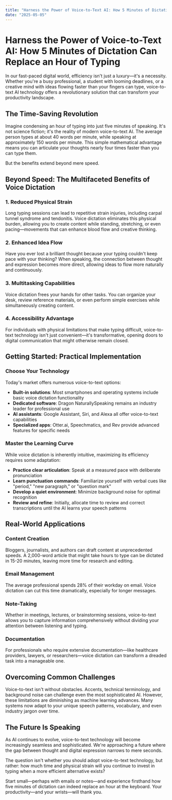 ```yaml
---
title: "Harness the Power of Voice-to-Text AI: How 5 Minutes of Dictation Can Replace an Hour of Typing"
date: "2025-05-05"
---
```


# Harness the Power of Voice-to-Text AI: How 5 Minutes of Dictation Can Replace an Hour of Typing

In our fast-paced digital world, efficiency isn't just a luxury—it's a necessity. Whether you're a busy professional, a student with looming deadlines, or a creative mind with ideas flowing faster than your fingers can type, voice-to-text AI technology offers a revolutionary solution that can transform your productivity landscape.

## The Time-Saving Revolution

Imagine condensing an hour of typing into just five minutes of speaking. It's not science fiction; it's the reality of modern voice-to-text AI. The average person types at about 40 words per minute, while speaking at approximately 150 words per minute. This simple mathematical advantage means you can articulate your thoughts nearly four times faster than you can type them.

But the benefits extend beyond mere speed.

## Beyond Speed: The Multifaceted Benefits of Voice Dictation

### 1. Reduced Physical Strain

Long typing sessions can lead to repetitive strain injuries, including carpal tunnel syndrome and tendonitis. Voice dictation eliminates this physical burden, allowing you to create content while standing, stretching, or even pacing—movements that can enhance blood flow and creative thinking.

### 2. Enhanced Idea Flow

Have you ever lost a brilliant thought because your typing couldn't keep pace with your thinking? When speaking, the connection between thought and expression becomes more direct, allowing ideas to flow more naturally and continuously.

### 3. Multitasking Capabilities

Voice dictation frees your hands for other tasks. You can organize your desk, review reference materials, or even perform simple exercises while simultaneously creating content.

### 4. Accessibility Advantage

For individuals with physical limitations that make typing difficult, voice-to-text technology isn't just convenient—it's transformative, opening doors to digital communication that might otherwise remain closed.

## Getting Started: Practical Implementation

### Choose Your Technology

Today's market offers numerous voice-to-text options:

- **Built-in solutions**: Most smartphones and operating systems include basic voice dictation functionality
- **Dedicated software**: Dragon NaturallySpeaking remains an industry leader for professional use
- **AI assistants**: Google Assistant, Siri, and Alexa all offer voice-to-text capabilities
- **Specialized apps**: Otter.ai, Speechmatics, and Rev provide advanced features for specific needs

### Master the Learning Curve

While voice dictation is inherently intuitive, maximizing its efficiency requires some adaptation:

- **Practice clear articulation**: Speak at a measured pace with deliberate pronunciation
- **Learn punctuation commands**: Familiarize yourself with verbal cues like "period," "new paragraph," or "question mark"
- **Develop a quiet environment**: Minimize background noise for optimal recognition
- **Review and refine**: Initially, allocate time to review and correct transcriptions until the AI learns your speech patterns

## Real-World Applications

### Content Creation

Bloggers, journalists, and authors can draft content at unprecedented speeds. A 2,000-word article that might take hours to type can be dictated in 15-20 minutes, leaving more time for research and editing.

### Email Management

The average professional spends 28% of their workday on email. Voice dictation can cut this time dramatically, especially for longer messages.

### Note-Taking

Whether in meetings, lectures, or brainstorming sessions, voice-to-text allows you to capture information comprehensively without dividing your attention between listening and typing.

### Documentation

For professionals who require extensive documentation—like healthcare providers, lawyers, or researchers—voice dictation can transform a dreaded task into a manageable one.

## Overcoming Common Challenges

Voice-to-text isn't without obstacles. Accents, technical terminology, and background noise can challenge even the most sophisticated AI. However, these limitations are diminishing as machine learning advances. Many systems now adapt to your unique speech patterns, vocabulary, and even industry jargon over time.

## The Future Is Speaking

As AI continues to evolve, voice-to-text technology will become increasingly seamless and sophisticated. We're approaching a future where the gap between thought and digital expression narrows to mere seconds.

The question isn't whether you should adopt voice-to-text technology, but rather: how much time and physical strain will you continue to invest in typing when a more efficient alternative exists?

Start small—perhaps with emails or notes—and experience firsthand how five minutes of dictation can indeed replace an hour at the keyboard. Your productivity—and your wrists—will thank you.
